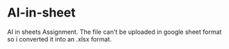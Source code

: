 # AI-in-sheet
AI in sheets Assignment.
The file can't be uploaded in google sheet format so i converted it into an .xlsx format.
